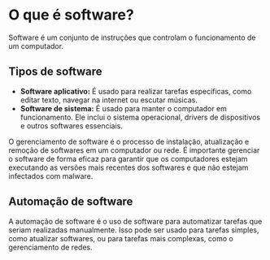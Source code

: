 # O que é software?

Software é um conjunto de instruções que controlam o funcionamento de um computador.

## Tipos de software

- **Software aplicativo:** É usado para realizar tarefas específicas, como editar texto, navegar na internet ou escutar músicas.
- **Software de sistema:** É usado para manter o computador em funcionamento. Ele inclui o sistema operacional, drivers de dispositivos e outros softwares essenciais.

O gerenciamento de software é o processo de instalação, atualização e remoção de softwares em um computador ou rede. É importante gerenciar o software de forma eficaz para garantir que os computadores estejam executando as versões mais recentes dos softwares e que não estejam infectados com malware.

## Automação de software

A automação de software é o uso de software para automatizar tarefas que seriam realizadas manualmente. Isso pode ser usado para tarefas simples, como atualizar softwares, ou para tarefas mais complexas, como o gerenciamento de redes.
